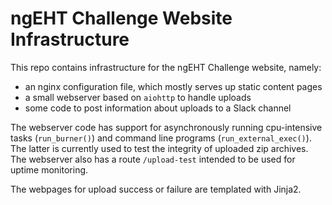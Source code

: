 # ngEHT Challenge Website Infrastructure

This repo contains infrastructure for the ngEHT Challenge website, namely:

- an nginx configuration file, which mostly serves up static content pages
- a small webserver based on `aiohttp` to handle uploads
- some code to post information about uploads to a Slack channel

The webserver code has support for asynchronously running cpu-intensive tasks (`run_burner()`)
and command line programs (`run_external_exec()`). The latter is currently used to test
the integrity of uploaded zip archives. The webserver also has a route `/upload-test`
intended to be used for uptime monitoring.

The webpages for upload success or failure are templated with Jinja2.

